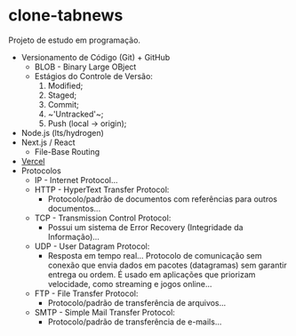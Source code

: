 # clone-tabnews
Projeto de estudo em programação.

* Versionamento de Código (Git) + GitHub
    - BLOB - Binary Large OBject
    - Estágios do Controle de Versão:
        1. Modified;
        2. Staged;
        3. Commit;
        4. ~'Untracked'~;
        5. Push (local -> origin);
* Node.js (lts/hydrogen)
* Next.js / React
    * File-Base Routing
* [Vercel](https://vercel.com/) 
* Protocolos
    * IP - Internet Protocol...
    * HTTP - HyperText Transfer Protocol:
        - Protocolo/padrão de documentos com referências para outros documentos...
    * TCP - Transmission Control Protocol:
        - Possui um sistema de Error Recovery (Integridade da Informação)...
    * UDP - User Datagram Protocol:
        - Resposta em tempo real... Protocolo de comunicação sem conexão que envia dados em pacotes (datagramas) sem garantir entrega ou ordem. É usado em aplicações que priorizam velocidade, como streaming e jogos online... 
    * FTP - File Transfer Protocol:
        - Protocolo/padrão de transferência de arquivos...
    * SMTP - Simple Mail Transfer Protocol:
        - Protocolo/padrão de transferência de e-mails...

    

